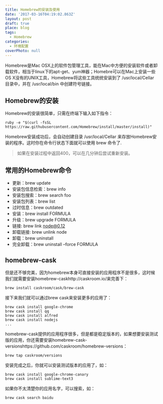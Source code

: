 ```yaml
---
title: Homebrew的安装及使用
date: '2017-03-16T04:19:02.863Z'
layout: post
draft: true
place: blog
tags:
  - Homebrew
categories:
  - 环境配置
coverPhoto: null
---
```


Homebrew是Mac OSX上的软件包管理工具，能在Mac中方便的安装软件或者卸载软件，相当于linux下的apt-get、yum神器；Homebre可以在Mac上安装一些OS X没有的UNIX工具，Homebrew将这些工具统统安装到了 /usr/local/Cellar 目录中，并在 /usr/local/bin 中创建符号链接。

## Homebrew的安装
Homebrew的安装很简单，只需在终端下输入如下指令：
```
ruby -e "$(curl -fsSL https://raw.githubusercontent.com/Homebrew/install/master/install)"
```
Homebrew安装成功后，会自动创建目录 /usr/local/Cellar 来存放Homebrew安装的程序。这时你在命令行状态下面就可以使用 brew 命令了.
> 如果在安装过程中返回400，可以在几分钟后尝试重新安装。

## 常用的Homebrew命令
  - 更新：brew update
  - 安装包信息检索：brew info
  - 安装包搜索：brew search foo
  - 安装包列表：brew list
  - 过时信息：brew outdated
  - 安装：brew install FORMULA
  - 升级：brew upgrade FORMULA
  - 链接: brew link node@0.12
  - 卸载链接: brew unlink node
  - 卸载：brew uninstall
  - 完全卸载：brew uninstall –force FORMULA

## homebrew-cask
但是还不够完美，因为homebrew本身可直接安装的应用程序不是很多，这时候我们就需要安装homebrew-caskhttp://caskroom.io/来完善下：
```
brew install caskroom/cask/brew-cask
```
接下来我们就可以通过brew cask来安装更多的应用了：
```
brew cask install google-chrome
brew cask install qq
brew cask install alfred
brew cask install nodejs
...
```
homebrew-cask提供的应用程序很多，但是都是稳定版本的，如果想要安装测试版的应用，你还需要安装homebrew-cask-versionshttps://github.com/caskroom/homebrew-versions：
```
brew tap caskroom/versions
```
安装完成之后，你就可以安装测试版本的应用了，如：
```
brew cask install google-chrome-canary
brew cask install sublime-text3
```
如果你不太清楚你的应用名字，可以搜索，如：
```
brew cask search baidu
```
